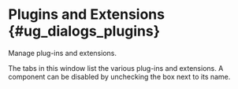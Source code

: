 Plugins and Extensions {#ug_dialogs_plugins}
==============================================
Manage plug-ins and extensions.

The tabs in this window list the various plug-ins and extensions. A component can be disabled by unchecking the box next to its name.
